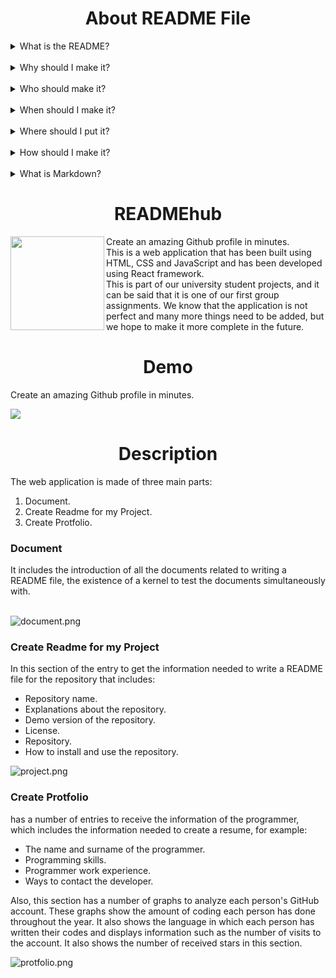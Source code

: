 <h1 align="center">About README File</h1>
<details><summary>What is the README?</summary><br clear="both">A README is a text file that introduces and explains a project. It contains information that is commonly required to understand what the project is about.</details><br clear="both">

<details><br clear="both"><summary>Why should I make it?</summary>It's an easy way to answer questions that your audience will likely have regarding how to install and use your project and also how to collaborate with you.</details>
<br clear="both">

<details><br clear="both"><summary>Who should make it?</summary>Anyone who is working on a programming project, especially if you want others to use it or contribute.</details>
<br clear="both">

<details><br clear="both"><summary>When should I make it?</summary>Definitely before you show a project to other people or make it public. You might want to get into the habit of making it the first file you create in a new project.</details>
<br clear="both">

<details><br clear="both"><summary>Where should I put it?</summary>In the top level directory of the project. This is where someone who is new to your project will start out. Code hosting services such as GitHub, Bitbucket, and GitLab will also look for your README and display it along with the list of files and directories in your project.</details>
<br clear="both">

<details><br clear="both"><summary>How should I make it?</summary><br clear="both">While READMEs can be written in any text file format, the most common one that is used nowadays is Markdown. It allows you to add some lightweight formatting.</details>
<br clear="both">

<details><br clear="both"><summary>What is Markdown?</summary><br clear="both"><img align="left" height="150" src="https://i.postimg.cc/NMxN17YF/Markdown-mark-svg.png"  />Markdown is a markup language just like HTML, allowing you to format your online content in plain text. While some prefer to use it in order to publish content with the .md or .markdown output, others prefer it purely for the writing experience it offers.<br>Users with a tech background tend to love the smooth writing experience it offers, as it allows both writing and formatting to flow in a similar way as the coding way. However, not everyone is used to or fond of this experience.<br>This is because learning Markdown from scratch is not easy, and this is especially true if you have never coded before. Not only do you have to learn formatting with syntax, but you also have to learn a whole new writing experience. This usually requires a big change in one's writing habits.</details>

<h1 align="center">READMEhub</h1>
<img align="left" height="150" src="https://i.postimg.cc/mrCddSLB/favicon.png"  /><p align="left">Create an amazing Github profile in minutes.<br>
This is a web application that has been built using HTML, CSS and JavaScript and has been developed using React framework.<br>
This is part of our university student projects, and it can be said that it is one of our first group assignments. We know that the application is not perfect and many more things need to be added, but we hope to make it more complete in the future.</p>

<h1 align="center">Demo</h1>
<p align="left">Create an amazing Github profile in minutes.<br></p><img align="center"" src="https://i.postimg.cc/J4PGpLS8/READMEhub.png" />

<h1 align="center">Description</h1>

The web application is made of three main parts:
1. Document.
2. Create Readme for my Project.
3. Create Protfolio.

<h3>Document</h3>
It includes the introduction of all the documents related to writing a README file, the existence of a kernel to test the documents simultaneously with.<br><br>

![document.png](https://i.postimg.cc/T1MV06LG/document.png)

<h3>Create Readme for my Project</h3>
In this section of the entry to get the information needed to write a README file for the repository that includes:

- Repository name.
- Explanations about the repository.
- Demo version of the repository.
- License.
- Repository.
- How to install and use the repository.

![project.png](https://i.postimg.cc/QC8pwqbn/project.png)

<h3>Create Protfolio</h3>
has a number of entries to receive the information of the programmer, which includes the information needed to create a resume, for example:

- The name and surname of the programmer.
- Programming skills.
- Programmer work experience.
- Ways to contact the developer.

Also, this section has a number of graphs to analyze each person's GitHub account. These graphs show the amount of coding each person has done throughout the year. It also shows the language in which each person has written their codes and displays information such as the number of visits to the account. It also shows the number of received stars in this section.

![protfolio.png](https://i.postimg.cc/SKzFY6c5/protfolio.png)
